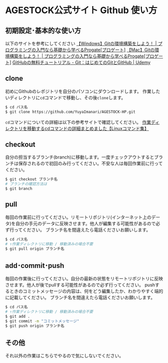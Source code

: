 # AGESTOCK公式サイト Github 使い方

## 初期設定･基本的な使い方

以下のサイトを参考にしてください
[【Windows】Gitの環境構築をしよう！ | プログラミングの入門なら基礎から学べるProgate[プロゲート]](https://prog-8.com/docs/git-env-win)
[【Mac】Gitの環境構築をしよう！ | プログラミングの入門なら基礎から学べるProgate[プロゲート]](https://prog-8.com/docs/git-env)
[GitHubの無料チュートリアル - Git：はじめてのGitとGitHub | Udemy](https://www.udemy.com/course/intro_git/)

## clone

初めにGithubのレポジトリを自分のパソコンにダウンロードします。
作業したいディレクトリに`cd`コマンドで移動し、その後`clone`します。

```bash
$ cd パス名
$ git clone https://github.com/YuyaImanari/AGESTOCK-HP.git
```

`cd`コマンドについての詳細は以下の参考サイトで確認してください。
[作業ディレクトリを移動するcdコマンドの詳細まとめました【Linuxコマンド集】](https://eng-entrance.com/linux-command-cd)

## checkout 

自分の担当するブランチ(branch)に移動します。一度チェックアウトするとブランチは保存されるので初回のみ行ってください。不安な人は毎回作業前に行ってください。

```bash
$ git checkout ブランチ名
# ブランチの確認方法は
$ git branch
```

## pull

毎回の作業前に行ってください。リモートリポジトリ(インターネット上のデータ)を自分の手元のデータに反映させます。他人が編集する可能性があるので必ず行ってください。
ブランチ名を間違えたら電話くださいお願いします。

```bash
$ cd パス名
# ↑作業ディレクトリに移動 / 移動済みの場合不要
$ git pull origin ブランチ名
```

## add･commit･push

毎回の作業後に行ってください。自分の最新の状態をリモートリポジトリに反映させます。他人が後でpullする可能性があるので必ず行ってください。
pushするときのコミットメッセージの内容は、何をどう編集したか、わかりやすく端的に記載してください。
ブランチ名を間違えたら電話くださいお願いします。

```bash
$ cd パス名
# ↑作業ディレクトリに移動 / 移動済みの場合不要
$ git add .
$ git commit -m "コミットメッセージ"
$ git push origin ブランチ名
```

## その他

それ以外の作業はこちらでやるので気にしないでください。
